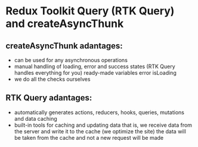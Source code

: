 # Redux Toolkit Query (RTK Query) and createAsyncThunk

## createAsyncThunk adantages:

- can be used for any asynchronous operations
- manual handling of loading, error and success states
  (RTK Query handles everything for you)
  ready-made variables error isLoading
- we do all the checks ourselves

## RTK Query adantages:

- automatically generates actions, reducers, hooks, queries, mutations and data caching
- built-in tools for caching and updating data
  that is, we receive data from the server and write it to the cache (we optimize the site)
  the data will be taken from the cache and not a new request will be made

